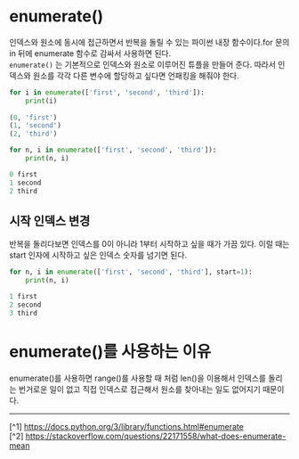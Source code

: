 # enumerate()
인덱스와 원소에 동시에 접근하면서 반복을 돌릴 수 있는 파이썬 내장 함수이다.for 문의 in 뒤에 enumerate 함수로 감싸서 사용하면 된다.<br>
`enumerate()` 는 기본적으로 인덱스와 원소로 이루어진 튜플을 만들어 준다. 따라서 인덱스와 원소를 각각 다른 변수에 할당하고 싶다면 언패킹을 해줘야 한다.

```python
for i in enumerate(['first', 'second', 'third']):
    print(i)
    
(0, 'first')
(1, 'second')
(2, 'third')
```

```python
for n, i in enumerate(['first', 'second', 'third']):
    print(n, i)

0 first
1 second
2 third
```

## 시작 인덱스 변경
반복을 돌리다보면 인덱스를 0이 아니라 1부터 시작하고 싶을 때가 가끔 있다. 이럴 때는 start 인자에 시작하고 싶은 인덱스 숫자를 넘기면 된다.

```python
for n, i in enumerate(['first', 'second', 'third'], start=1):
    print(n, i)

1 first
2 second
3 third
```

# enumerate()를 사용하는 이유
enumerate()를 사용하면 range()를 사용할 때 처럼 len()을 이용해서 인덱스를 돌리는 번거로운 일이 없고 직접 인덱스로 접근해서 원소를 찾아내는 일도 없어지기 때문이다.

---

[^1] https://docs.python.org/3/library/functions.html#enumerate<br>
[^2] https://stackoverflow.com/questions/22171558/what-does-enumerate-mean
